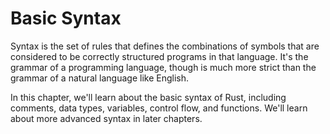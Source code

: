 # Basic Syntax
Syntax is the set of rules that defines the combinations of symbols that are considered to be correctly structured programs in that language. It's the grammar of a programming language, though is much more strict than the grammar of a natural language like English.

In this chapter, we'll learn about the basic syntax of Rust, including comments, data types, variables, control flow, and functions. We'll learn about more advanced syntax in later chapters.